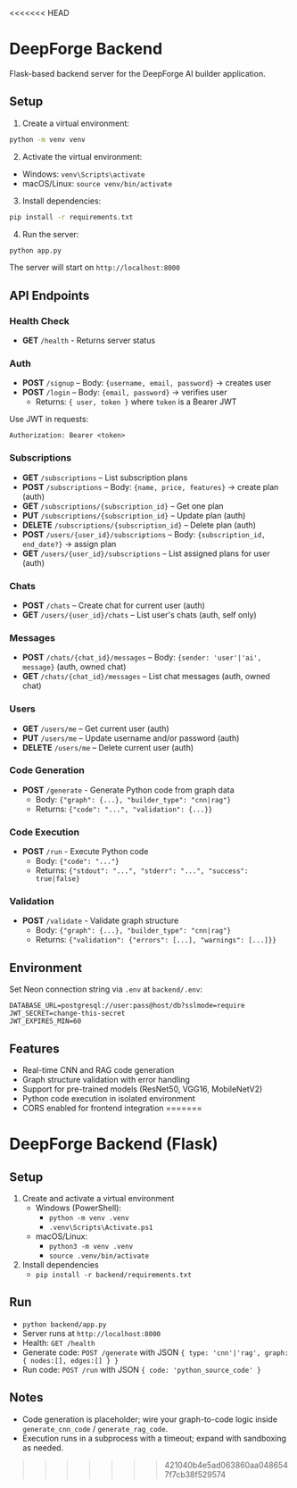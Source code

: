 <<<<<<< HEAD
# DeepForge Backend

Flask-based backend server for the DeepForge AI builder application.

## Setup

1. Create a virtual environment:
```bash
python -m venv venv
```

2. Activate the virtual environment:
- Windows: `venv\Scripts\activate`
- macOS/Linux: `source venv/bin/activate`

3. Install dependencies:
```bash
pip install -r requirements.txt
```

4. Run the server:
```bash
python app.py
```

The server will start on `http://localhost:8000`

## API Endpoints

### Health Check
- **GET** `/health` - Returns server status

### Auth
- **POST** `/signup` – Body: `{username, email, password}` → creates user
- **POST** `/login` – Body: `{email, password}` → verifies user
  - Returns: `{ user, token }` where `token` is a Bearer JWT

Use JWT in requests:

```
Authorization: Bearer <token>
```

### Subscriptions
- **GET** `/subscriptions` – List subscription plans
- **POST** `/subscriptions` – Body: `{name, price, features}` → create plan (auth)
- **GET** `/subscriptions/{subscription_id}` – Get one plan
- **PUT** `/subscriptions/{subscription_id}` – Update plan (auth)
- **DELETE** `/subscriptions/{subscription_id}` – Delete plan (auth)
- **POST** `/users/{user_id}/subscriptions` – Body: `{subscription_id, end_date?}` → assign plan
- **GET** `/users/{user_id}/subscriptions` – List assigned plans for user (auth)

### Chats
- **POST** `/chats` – Create chat for current user (auth)
- **GET** `/users/{user_id}/chats` – List user's chats (auth, self only)

### Messages
- **POST** `/chats/{chat_id}/messages` – Body: `{sender: 'user'|'ai', message}` (auth, owned chat)
- **GET** `/chats/{chat_id}/messages` – List chat messages (auth, owned chat)

### Users
- **GET** `/users/me` – Get current user (auth)
- **PUT** `/users/me` – Update username and/or password (auth)
- **DELETE** `/users/me` – Delete current user (auth)

### Code Generation
- **POST** `/generate` - Generate Python code from graph data
  - Body: `{"graph": {...}, "builder_type": "cnn|rag"}`
  - Returns: `{"code": "...", "validation": {...}}`

### Code Execution
- **POST** `/run` - Execute Python code
  - Body: `{"code": "..."}`
  - Returns: `{"stdout": "...", "stderr": "...", "success": true|false}`

### Validation
- **POST** `/validate` - Validate graph structure
  - Body: `{"graph": {...}, "builder_type": "cnn|rag"}`
  - Returns: `{"validation": {"errors": [...], "warnings": [...]}}`

## Environment

Set Neon connection string via `.env` at `backend/.env`:

```
DATABASE_URL=postgresql://user:pass@host/db?sslmode=require
JWT_SECRET=change-this-secret
JWT_EXPIRES_MIN=60
```

## Features

- Real-time CNN and RAG code generation
- Graph structure validation with error handling
- Support for pre-trained models (ResNet50, VGG16, MobileNetV2)
- Python code execution in isolated environment
- CORS enabled for frontend integration
=======
# DeepForge Backend (Flask)

## Setup
1. Create and activate a virtual environment
   - Windows (PowerShell):
     - `python -m venv .venv`
     - `.venv\Scripts\Activate.ps1`
   - macOS/Linux:
     - `python3 -m venv .venv`
     - `source .venv/bin/activate`
2. Install dependencies
   - `pip install -r backend/requirements.txt`

## Run
- `python backend/app.py`
- Server runs at `http://localhost:8000`
- Health: `GET /health`
- Generate code: `POST /generate` with JSON `{ type: 'cnn'|'rag', graph: { nodes:[], edges:[] } }`
- Run code: `POST /run` with JSON `{ code: 'python_source_code' }`

## Notes
- Code generation is placeholder; wire your graph-to-code logic inside `generate_cnn_code` / `generate_rag_code`.
- Execution runs in a subprocess with a timeout; expand with sandboxing as needed. 
>>>>>>> 421040b4e5ad063860aa0486547f7cb38f529574
